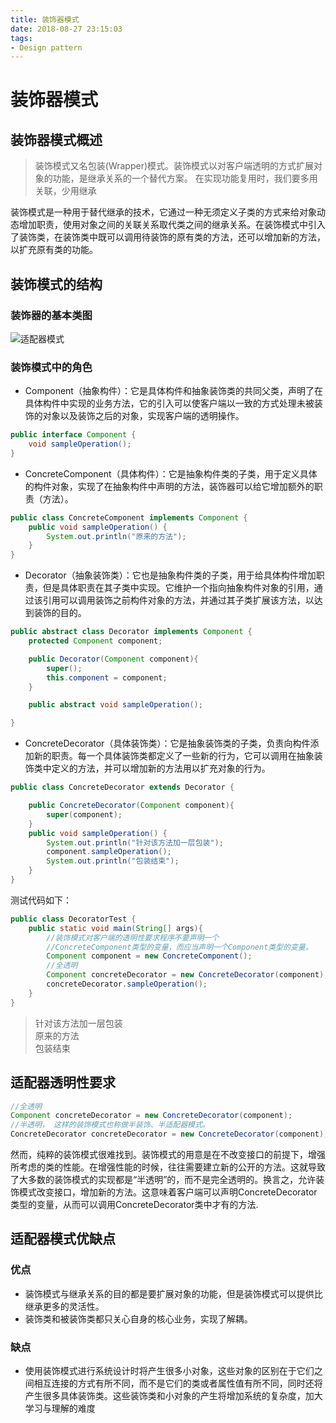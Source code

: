 ```yaml
---
title: 装饰器模式
date: 2018-08-27 23:15:03
tags:
- Design pattern
---
```

# 装饰器模式
## 装饰器模式概述
> 装饰模式又名包装(Wrapper)模式。装饰模式以对客户端透明的方式扩展对象的功能，是继承关系的一个替代方案。
> 在实现功能复用时，我们要多用关联，少用继承

装饰模式是一种用于替代继承的技术，它通过一种无须定义子类的方式来给对象动态增加职责，使用对象之间的关联关系取代类之间的继承关系。在装饰模式中引入了装饰类，在装饰类中既可以调用待装饰的原有类的方法，还可以增加新的方法，以扩充原有类的功能。

## 装饰模式的结构
### 装饰器的基本类图
![适配器模式](http://static.zybuluo.com/pastqing/1zbo7vf2yvbxm4tmhlwbi8h0/Decorator.png)
### 装饰模式中的角色
* Component（抽象构件）：它是具体构件和抽象装饰类的共同父类，声明了在具体构件中实现的业务方法，它的引入可以使客户端以一致的方式处理未被装饰的对象以及装饰之后的对象，实现客户端的透明操作。
```java
public interface Component {
    void sampleOperation();
}
```

* ConcreteComponent（具体构件）：它是抽象构件类的子类，用于定义具体的构件对象，实现了在抽象构件中声明的方法，装饰器可以给它增加额外的职责（方法）。   
```java
public class ConcreteComponent implements Component {
    public void sampleOperation() {
        System.out.println("原来的方法");
    }
}
```

* Decorator（抽象装饰类）：它也是抽象构件类的子类，用于给具体构件增加职责，但是具体职责在其子类中实现。它维护一个指向抽象构件对象的引用，通过该引用可以调用装饰之前构件对象的方法，并通过其子类扩展该方法，以达到装饰的目的。   
```java
public abstract class Decorator implements Component {
    protected Component component;

    public Decorator(Component component){
        super();
        this.component = component;
    }

    public abstract void sampleOperation();

}
```

* ConcreteDecorator（具体装饰类）：它是抽象装饰类的子类，负责向构件添加新的职责。每一个具体装饰类都定义了一些新的行为，它可以调用在抽象装饰类中定义的方法，并可以增加新的方法用以扩充对象的行为。  
```java
public class ConcreteDecorator extends Decorator {

    public ConcreteDecorator(Component component){
        super(component);
    }
    public void sampleOperation() {
        System.out.println("针对该方法加一层包装");
        component.sampleOperation();
        System.out.println("包装结束");
    }
}
```

测试代码如下：
```java
public class DecoratorTest {
    public static void main(String[] args){
        //装饰模式对客户端的透明性要求程序不要声明一个
        //ConcreteComponent类型的变量，而应当声明一个Component类型的变量。
        Component component = new ConcreteComponent();
        //全透明
        Component concreteDecorator = new ConcreteDecorator(component);
        concreteDecorator.sampleOperation();
    }
}
```
> 针对该方法加一层包装  
原来的方法  
包装结束  

## 适配器透明性要求
```java
//全透明
Component concreteDecorator = new ConcreteDecorator(component);
//半透明， 这样的装饰模式也称做半装饰、半适配器模式。
ConcreteDecorator concreteDecorator = new ConcreteDecorator(component);
```  
然而，纯粹的装饰模式很难找到。装饰模式的用意是在不改变接口的前提下，增强所考虑的类的性能。在增强性能的时候，往往需要建立新的公开的方法。这就导致了大多数的装饰模式的实现都是“半透明”的，而不是完全透明的。换言之，允许装饰模式改变接口，增加新的方法。这意味着客户端可以声明ConcreteDecorator类型的变量，从而可以调用ConcreteDecorator类中才有的方法.  

## 适配器模式优缺点
### 优点
* 装饰模式与继承关系的目的都是要扩展对象的功能，但是装饰模式可以提供比继承更多的灵活性。  
* 装饰类和被装饰类都只关心自身的核心业务，实现了解耦。  

### 缺点
* 使用装饰模式进行系统设计时将产生很多小对象，这些对象的区别在于它们之间相互连接的方式有所不同，而不是它们的类或者属性值有所不同，同时还将产生很多具体装饰类。这些装饰类和小对象的产生将增加系统的复杂度，加大学习与理解的难度
